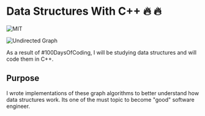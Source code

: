 # Data Structures With C++ :fire: :fire:

![MIT](https://img.shields.io/github/license/mashape/apistatus.svg)

![Undirected Graph](Cpp-Projects/DataStructures.png)

As a result of #100DaysOfCoding, I will be studying data structures and will code them in C++. 

## Purpose

I wrote implementations of these graph algorithms to better understand
how data structures work. Its one of the must topic to become "good" software engineer.


